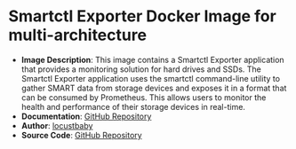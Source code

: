 # Smartctl Exporter Docker Image for multi-architecture

- **Image Description**: This image contains a Smartctl Exporter application that provides a monitoring solution for hard drives and SSDs. The Smartctl Exporter application uses the smartctl command-line utility to gather SMART data from storage devices and exposes it in a format that can be consumed by Prometheus. This allows users to monitor the health and performance of their storage devices in real-time.
- **Documentation**: [GitHub Repository](https://github.com/prometheus-community/smartctl_exporter/tree/master/README.md)
- **Author**: [locustbaby](https://github.com/prometheus-community)
- **Source Code**: [GitHub Repository](https://github.com/prometheus-community/smartctl_exporter)
